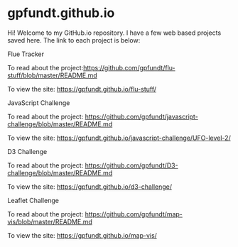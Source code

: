 # gpfundt.github.io
Hi! Welcome to my GitHub.io repository. I have a few web based projects saved here. The link to each project is below:

Flue Tracker

To read about the project:https://github.com/gpfundt/flu-stuff/blob/master/README.md 

To view the site: https://gpfundt.github.io/flu-stuff/

JavaScript Challenge

To read about the project: https://github.com/gpfundt/javascript-challenge/blob/master/README.md 

To view the site: https://gpfundt.github.io/javascript-challenge/UFO-level-2/

D3 Challenge

To read about the project: https://github.com/gpfundt/D3-challenge/blob/master/README.md 

To view the site: https://gpfundt.github.io/d3-challenge/

Leaflet Challenge

To read about the project: https://github.com/gpfundt/map-vis/blob/master/README.md 

To view the site: https://gpfundt.github.io/map-vis/

